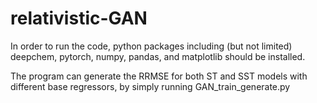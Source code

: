 # relativistic-GAN
In order to run the code, python packages including (but not limited) deepchem, pytorch, numpy, pandas, and matplotlib should be installed.

The program can generate the RRMSE for both ST and SST models with different base regressors, by simply running GAN_train_generate.py
